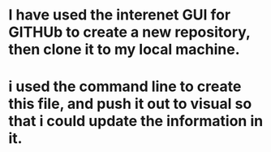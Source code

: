 # I have used the interenet GUI for GITHUb to create a new repository, then clone it to my local machine.
# i used the command line to create this file, and push it out to visual so that i could update the information in it.
